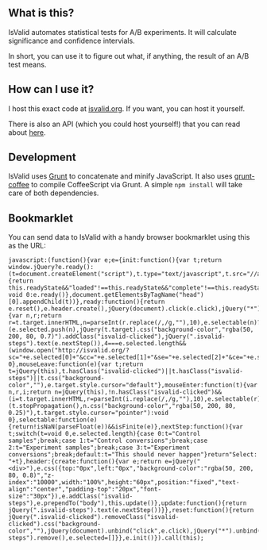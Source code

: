 ## What is this?

IsValid automates statistical tests for A/B experiments.  It will calculate significance and confidence intervials.

In short, you can use it to figure out what, if anything, the result of an A/B test means.

## How can I use it?

I host this exact code at [isvalid.org](http://isvalid.org).  If you want, you can host it yourself.

There is also an API (which you could host yourself!) that you can read about [here](https://github.com/evansolomon/IsValid.org/wiki/API).

## Development

IsValid uses [Grunt](http://gruntjs.com/) to concatenate and minify JavaScript.  It also uses [grunt-coffee](https://github.com/avalade/grunt-coffee) to compile CoffeeScript via Grunt.  A simple `npm install` will take care of both dependencies.

## Bookmarklet

You can send data to IsValid with a handy browser bookmarklet using this as the URL:

    javascript:(function(){var e;e={init:function(){var t;return window.jQuery?e.ready():(t=document.createElement("script"),t.type="text/javascript",t.src="//ajax.googleapis.com/ajax/libs/jquery/1.8.1/jquery.min.js",t.onload=t.onreadystatechange=function(){return this.readyState&&"loaded"!==this.readyState&&"complete"!==this.readyState?void 0:e.ready()},document.getElementsByTagName("head")[0].appendChild(t))},ready:function(){return e.reset(),e.header.create(),jQuery(document).click(e.click),jQuery("*").hover(e.mouseEnter,e.mouseLeave)},click:function(t){var n,r;return r=t.target.innerHTML,n=parseInt(r.replace(/,/g,""),10),e.selectable(n)?(e.selected.push(n),jQuery(t.target).css("background-color","rgba(50, 200, 80, 0.7)").addClass("isvalid-clicked"),jQuery(".isvalid-steps").text(e.nextStep()),4===e.selected.length&&(window.open("http://isvalid.org/?sc="+e.selected[0]+"&cc="+e.selected[1]+"&se="+e.selected[2]+"&ce="+e.selected[3]),e.reset()),t.target.style.cursor="default",e.header.update(),!1):void 0},mouseLeave:function(e){var t;return t=jQuery(this),t.hasClass("isvalid-clicked")||t.hasClass("isvalid-steps")||t.css("background-color",""),e.target.style.cursor="default"},mouseEnter:function(t){var n,r,i;return n=jQuery(this),!n.hasClass("isvalid-clicked")&&(i=t.target.innerHTML,r=parseInt(i.replace(/,/g,""),10),e.selectable(r))?(t.stopPropagation(),n.css("background-color","rgba(50, 200, 80, 0.25)"),t.target.style.cursor="pointer"):void 0},selectable:function(e){return!isNaN(parseFloat(e))&&isFinite(e)},nextStep:function(){var t;switch(t=void 0,e.selected.length){case 0:t="Control samples";break;case 1:t="Control conversions";break;case 2:t="Experiment samples";break;case 3:t="Experiment conversions";break;default:t="This should never happen"}return"Select: "+t},header:{create:function(){var e;return e=jQuery("<div>"),e.css({top:"0px",left:"0px","background-color":"rgba(50, 200, 80, 0.8)","z-index":"10000",width:"100%",height:"60px",position:"fixed","text-align":"center","padding-top":"20px","font-size":"30px"}),e.addClass("isvalid-steps"),e.prependTo("body"),this.update()},update:function(){return jQuery(".isvalid-steps").text(e.nextStep())}},reset:function(){return jQuery(".isvalid-clicked").removeClass("isvalid-clicked").css("background-color",""),jQuery(document).unbind("click",e.click),jQuery("*").unbind("mouseleave",e.mouseLeave).unbind("mouseenter",e.mouseEnter),jQuery(".isvalid-steps").remove(),e.selected=[]}},e.init()}).call(this);
